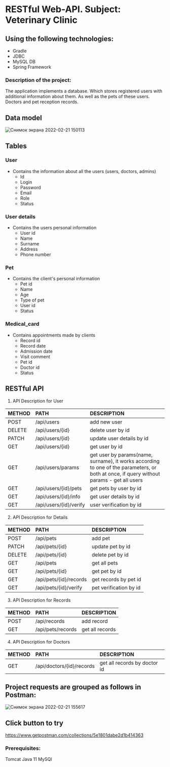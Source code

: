 # **RESTful Web-API. Subject: Veterinary Clinic**


## Using the following technologies:
- Gradle
- JDBC
- MySQL DB
- Spring Framework

### Description of the project:
The application implements a database. Which stores registered users with additional information about them. As well as the pets of these users. Doctors and pet reception records.

## Data model

![Снимок экрана 2022-02-21 150113](https://user-images.githubusercontent.com/93032950/154951502-61dd83c4-132c-44c6-8e6e-9e1d7a1aee2f.png)

## Tables

### User 
+ Contains the information about all the users (users, doctors, admins)
  + Id
  + Login
  + Password
  + Email
  + Role
  + Status

### User details
+ Contains the users personal information
  + User id
  + Name
  + Surname
  + Address
  + Phone number


### Pet
+ Contains the client's personal information
  + Pet id
  + Name
  + Age
  + Type of pet
  + User id
  + Status


### Medical_card
+ Contains appointments made by clients
  + Record id
  + Record date
  + Admission date
  + Visit comment
  + Pet id
  + Doctor id
  + Status

## RESTful API

1. API Description for User

| METHOD	| PATH	| DESCRIPTION |
|:----|:----|:----------|
| POST | /api/users	| add new user |
| DELETE | /api/users/{id}	| delete user by id |
| PATCH | 	/api/users/{id}	| update user details by id |
| GET | /api/users/{id}	| get user by id |
| GET | /api/users/params	| get user by params(name, surname), it works according to one of the parameters, or both at once, if query without params - get all users |
| GET | /api/users/{id}/pets	| get pets by user by id |
| GET | /api/users/{id}/info	| get user details by id |
| GET | /api/users/{id}/verify | user verification by id |

2. API Description for Details

| METHOD	| PATH	| DESCRIPTION |
|:----|:----|:----------|
| POST | /api/pets | add pet |
| PATCH | /api/pets/{id} | update pet by id |
| DELETE | /api/pets/{id} | delete pet by id |
| GET | /api/pets | get all pets |
| GET | /api/pets/{id} | get pet by id |
| GET | /api/pets/{id}/records | get records by pet id |
| GET | /api/pets/{id}/verify | pet verification by id |

3. API Description for Records

| METHOD	| PATH	| DESCRIPTION |
|:----|:----|:----------|
| POST | /api/records | add record |
| GET | /api/pets/records | get all records |

4. API Description for Doctors

| METHOD	| PATH	| DESCRIPTION |
|:----|:----|:----------|
| GET | /api/doctors/{id}/records | get all records by doctor id |

## Project requests are grouped as follows in Postman:

![Снимок экрана 2022-02-21 155617](https://user-images.githubusercontent.com/93032950/154959475-6381777b-5abc-49f7-8648-65bf9fdda22b.png)

## Click button to try
https://www.getpostman.com/collections/5e1801dabe2d1b414363

### Prerequisites:
Tomcat
Java 11
MySQl


